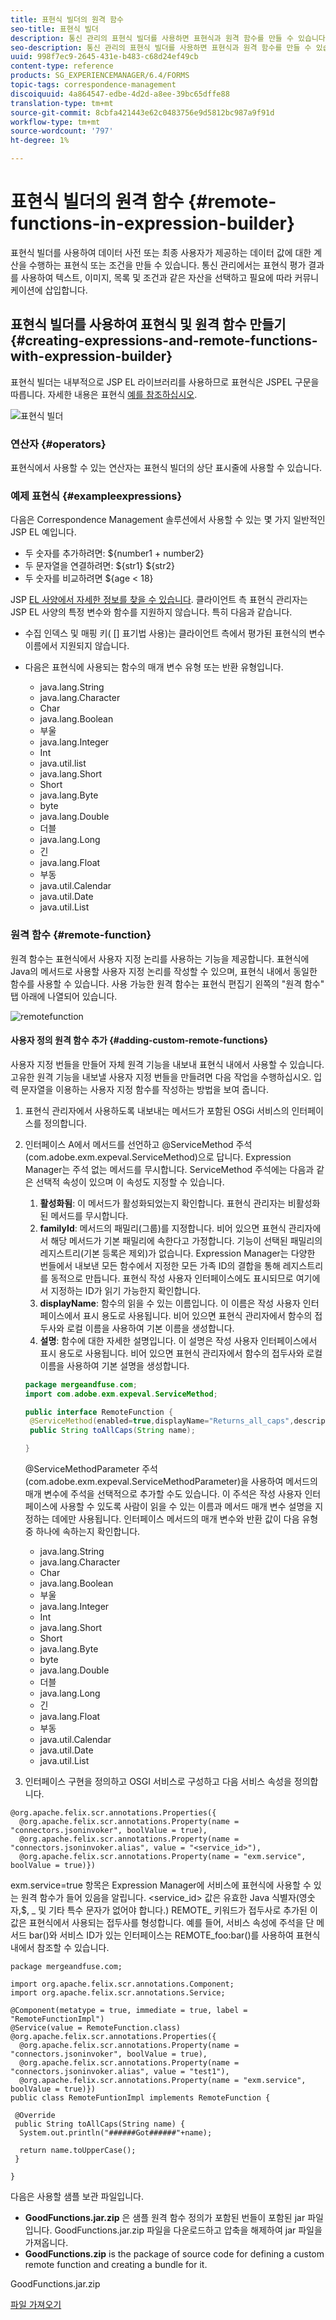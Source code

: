 ```yaml
---
title: 표현식 빌더의 원격 함수
seo-title: 표현식 빌더
description: 통신 관리의 표현식 빌더를 사용하면 표현식과 원격 함수를 만들 수 있습니다.
seo-description: 통신 관리의 표현식 빌더를 사용하면 표현식과 원격 함수를 만들 수 있습니다.
uuid: 998f7ec9-2645-431e-b483-c68d24ef49cb
content-type: reference
products: SG_EXPERIENCEMANAGER/6.4/FORMS
topic-tags: correspondence-management
discoiquuid: 4a864547-edbe-4d2d-a8ee-39bc65dffe88
translation-type: tm+mt
source-git-commit: 8cbfa421443e62c0483756e9d5812bc987a9f91d
workflow-type: tm+mt
source-wordcount: '797'
ht-degree: 1%

---
```



# 표현식 빌더의 원격 함수 {#remote-functions-in-expression-builder}

표현식 빌더를 사용하여 데이터 사전 또는 최종 사용자가 제공하는 데이터 값에 대한 계산을 수행하는 표현식 또는 조건을 만들 수 있습니다. 통신 관리에서는 표현식 평가 결과를 사용하여 텍스트, 이미지, 목록 및 조건과 같은 자산을 선택하고 필요에 따라 커뮤니케이션에 삽입합니다.

## 표현식 빌더를 사용하여 표현식 및 원격 함수 만들기 {#creating-expressions-and-remote-functions-with-expression-builder}

표현식 빌더는 내부적으로 JSP EL 라이브러리를 사용하므로 표현식은 JSPEL 구문을 따릅니다. 자세한 내용은 표현식 [예를 참조하십시오](#exampleexpressions).

![표현식 빌더](assets/expressionbuilder.png)

### 연산자 {#operators}

표현식에서 사용할 수 있는 연산자는 표현식 빌더의 상단 표시줄에 사용할 수 있습니다.

### 예제 표현식 {#exampleexpressions}

다음은 Correspondence Management 솔루션에서 사용할 수 있는 몇 가지 일반적인 JSP EL 예입니다.

* 두 숫자를 추가하려면: ${number1 + number2}
* 두 문자열을 연결하려면: ${str1} ${str2}
* 두 숫자를 비교하려면 ${age &lt; 18}

JSP [EL 사양에서 자세한 정보를 찾을 수 있습니다](https://download.oracle.com/otn-pub/jcp/jsp-2.1-fr-spec-oth-JSpec/jsp-2_1-fr-spec-el.pdf). 클라이언트 측 표현식 관리자는 JSP EL 사양의 특정 변수와 함수를 지원하지 않습니다. 특히 다음과 같습니다.

* 수집 인덱스 및 매핑 키( [] 표기법 사용)는 클라이언트 측에서 평가된 표현식의 변수 이름에서 지원되지 않습니다.
* 다음은 표현식에 사용되는 함수의 매개 변수 유형 또는 반환 유형입니다.

   * java.lang.String
   * java.lang.Character
   * Char
   * java.lang.Boolean
   * 부울
   * java.lang.Integer
   * Int
   * java.util.list
   * java.lang.Short
   * Short
   * java.lang.Byte
   * byte
   * java.lang.Double
   * 더블
   * java.lang.Long
   * 긴
   * java.lang.Float
   * 부동
   * java.util.Calendar
   * java.util.Date
   * java.util.List

### 원격 함수 {#remote-function}

원격 함수는 표현식에서 사용자 지정 논리를 사용하는 기능을 제공합니다. 표현식에 Java의 메서드로 사용할 사용자 지정 논리를 작성할 수 있으며, 표현식 내에서 동일한 함수를 사용할 수 있습니다. 사용 가능한 원격 함수는 표현식 편집기 왼쪽의 &quot;원격 함수&quot; 탭 아래에 나열되어 있습니다.

![remotefunction](assets/remotefunction.png)

#### 사용자 정의 원격 함수 추가 {#adding-custom-remote-functions}

사용자 지정 번들을 만들어 자체 원격 기능을 내보내 표현식 내에서 사용할 수 있습니다. 고유한 원격 기능을 내보낼 사용자 지정 번들을 만들려면 다음 작업을 수행하십시오. 입력 문자열을 이용하는 사용자 지정 함수를 작성하는 방법을 보여 줍니다.

1. 표현식 관리자에서 사용하도록 내보내는 메서드가 포함된 OSGi 서비스의 인터페이스를 정의합니다.
1. 인터페이스 A에서 메서드를 선언하고 @ServiceMethod 주석(com.adobe.exm.expeval.ServiceMethod)으로 답니다. Expression Manager는 주석 없는 메서드를 무시합니다. ServiceMethod 주석에는 다음과 같은 선택적 속성이 있으며 이 속성도 지정할 수 있습니다.

   1. **활성화됨**: 이 메서드가 활성화되었는지 확인합니다. 표현식 관리자는 비활성화된 메서드를 무시합니다.
   1. **familyId**: 메서드의 패밀리(그룹)를 지정합니다. 비어 있으면 표현식 관리자에서 해당 메서드가 기본 패밀리에 속한다고 가정합니다. 기능이 선택된 패밀리의 레지스트리(기본 등록은 제외)가 없습니다. Expression Manager는 다양한 번들에서 내보낸 모든 함수에서 지정한 모든 가족 ID의 결합을 통해 레지스트리를 동적으로 만듭니다. 표현식 작성 사용자 인터페이스에도 표시되므로 여기에서 지정하는 ID가 읽기 가능한지 확인합니다.
   1. **displayName**: 함수의 읽을 수 있는 이름입니다. 이 이름은 작성 사용자 인터페이스에서 표시 용도로 사용됩니다. 비어 있으면 표현식 관리자에서 함수의 접두사와 로컬 이름을 사용하여 기본 이름을 생성합니다.
   1. **설명**: 함수에 대한 자세한 설명입니다. 이 설명은 작성 사용자 인터페이스에서 표시 용도로 사용됩니다. 비어 있으면 표현식 관리자에서 함수의 접두사와 로컬 이름을 사용하여 기본 설명을 생성합니다.

   ```java
   package mergeandfuse.com;
   import com.adobe.exm.expeval.ServiceMethod;
   
   public interface RemoteFunction {
    @ServiceMethod(enabled=true,displayName="Returns_all_caps",description="Function to convert to all CAPS", familyId="remote")
    public String toAllCaps(String name);
   
   }
   ```

   @ServiceMethodParameter 주석(com.adobe.exm.expeval.ServiceMethodParameter)을 사용하여 메서드의 매개 변수에 주석을 선택적으로 추가할 수도 있습니다. 이 주석은 작성 사용자 인터페이스에 사용할 수 있도록 사람이 읽을 수 있는 이름과 메서드 매개 변수 설명을 지정하는 데에만 사용됩니다. 인터페이스 메서드의 매개 변수와 반환 값이 다음 유형 중 하나에 속하는지 확인합니다.

   * java.lang.String
   * java.lang.Character
   * Char
   * java.lang.Boolean
   * 부울
   * java.lang.Integer
   * Int
   * java.lang.Short
   * Short
   * java.lang.Byte
   * byte
   * java.lang.Double
   * 더블
   * java.lang.Long
   * 긴
   * java.lang.Float
   * 부동
   * java.util.Calendar
   * java.util.Date
   * java.util.List


1. 인터페이스 구현을 정의하고 OSGI 서비스로 구성하고 다음 서비스 속성을 정의합니다.

```
@org.apache.felix.scr.annotations.Properties({
  @org.apache.felix.scr.annotations.Property(name = "connectors.jsoninvoker", boolValue = true),
  @org.apache.felix.scr.annotations.Property(name = "connectors.jsoninvoker.alias", value = "<service_id>"),
  @org.apache.felix.scr.annotations.Property(name = "exm.service", boolValue = true)})
```

exm.service=true 항목은 Expression Manager에 서비스에 표현식에 사용할 수 있는 원격 함수가 들어 있음을 알립니다. &lt;service_id> 값은 유효한 Java 식별자(영숫자,$, _ 및 기타 특수 문자가 없어야 합니다.) REMOTE_ 키워드가 접두사로 추가된 이 값은 표현식에서 사용되는 접두사를 형성합니다. 예를 들어, 서비스 속성에 주석을 단 메서드 bar()와 서비스 ID가 있는 인터페이스는 REMOTE_foo:bar()를 사용하여 표현식 내에서 참조할 수 있습니다.

```
package mergeandfuse.com;

import org.apache.felix.scr.annotations.Component;
import org.apache.felix.scr.annotations.Service;

@Component(metatype = true, immediate = true, label = "RemoteFunctionImpl")
@Service(value = RemoteFunction.class)
@org.apache.felix.scr.annotations.Properties({
  @org.apache.felix.scr.annotations.Property(name = "connectors.jsoninvoker", boolValue = true),
  @org.apache.felix.scr.annotations.Property(name = "connectors.jsoninvoker.alias", value = "test1"),
  @org.apache.felix.scr.annotations.Property(name = "exm.service", boolValue = true)})
public class RemoteFuntionImpl implements RemoteFunction {

 @Override
 public String toAllCaps(String name) {
  System.out.println("######Got######"+name);
  
  return name.toUpperCase();
 }
 
}
```

다음은 사용할 샘플 보관 파일입니다.

* **GoodFunctions.jar.zip** 은 샘플 원격 함수 정의가 포함된 번들이 포함된 jar 파일입니다. GoodFunctions.jar.zip 파일을 다운로드하고 압축을 해제하여 jar 파일을 가져옵니다.
* **GoodFunctions.zip** is the package of source code for defining a custom remote function and creating a bundle for it.

GoodFunctions.jar.zip

[파일 가져오기](assets/goodfunctions.jar.zip)
